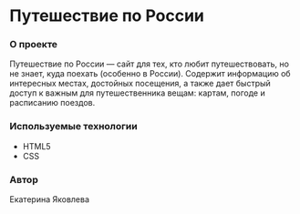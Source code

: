 # Путешествие по России

### О проекте
Путешествие по России — сайт для тех, кто любит путешествовать, но не знает, куда поехать (особенно в России). Содержит информацию об интересных местах, достойных посещения, а также дает быстрый доступ к важным для путешественника вещам: картам, погоде и расписанию поездов.

### Используемые технологии
- HTML5
- CSS

### Автор
Екатерина Яковлева
